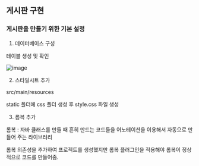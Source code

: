 ## 게시판 구현

### 게시판을 만들기 위한 기본 설정

1. 데이터베이스 구성

테이블 생성 및 확인

![image](https://user-images.githubusercontent.com/28684368/61112597-28b66500-a4c7-11e9-9a5e-1c1dc3156219.png)

2. 스타일시트 추가

src/main/resources

static 폴더에 css 폴더 생성 후 style.css 파일 생성

3. 롬복 추가

롬복 : 자바 클래스를 만들 때 흔히 만드는 코드들을 어노테이션을 이용해서 자동으로 만들어 주는 라이브러리

롬복 의존성을 추가하여 프로젝트를 생성했지만 롬복 플러그인을 적용해야 롬복이 정상적으로 코드를 만들어줌.
